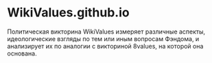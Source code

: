# WikiValues.github.io
Политическая викторина WikiValues измеряет различные аспекты, идеологические взгляды по тем или иным вопросам Фэндома, и анализирует их по аналогии с викториной 8values, на которой она основана.
